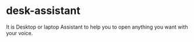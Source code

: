 # desk-assistant
It is Desktop or laptop Assistant to help you to open anything you want with your voice. 

